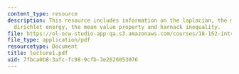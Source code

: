 ```yaml
---
content_type: resource
description: This resource includes information on the laplacian, the maximum principle,
  dirichlet energy, the mean value property and harnack inequality.
file: https://ol-ocw-studio-app-qa.s3.amazonaws.com/courses/18-152-introduction-to-partial-differential-equations-fall-2005/7fbca0b83afcfc989cfb3e2626053076_lecture1.pdf
file_type: application/pdf
resourcetype: Document
title: lecture1.pdf
uid: 7fbca0b8-3afc-fc98-9cfb-3e2626053076
---
```


